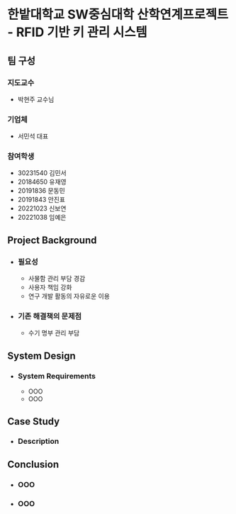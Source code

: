 # 한밭대학교 SW중심대학 산학연계프로젝트 - RFID 기반 키 관리 시스템

## **팀 구성**
### 지도교수
 - 박현주 교수님

### 기업체 
 - 서민석 대표

### 참여학생
 - 30231540 김민서 
 - 20184650 유재영
 - 20191836 문동민
 - 20191843 안진표
 - 20221023 신보연
 - 20221038 임예은

## Project Background
- ### 필요성
  - 사물함 관리 부담 경감
  - 사용자 책임 강화
  - 연구 개발 활동의 자유로운 이용
    
- ### 기존 해결책의 문제점
  - 수기 명부 관리 부담
  
## System Design
  - ### System Requirements
    - OOO
    - OOO
    
## Case Study
  - ### Description
  
  
## Conclusion
  - ### OOO
  - ### OOO
 
